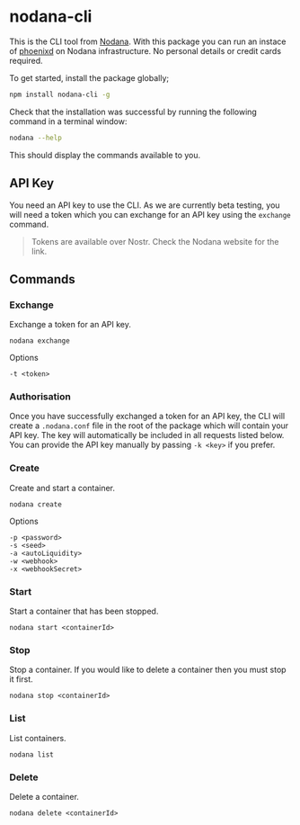 # nodana-cli

This is the CLI tool from [Nodana](https://nodana.io). With this package you can run an instace of [phoenixd](https://phoenix.acinq.co/server) on Nodana infrastructure. No personal details or credit cards required.

To get started, install the package globally;

```sh
npm install nodana-cli -g
```

Check that the installation was successful by running the following command in a terminal window:

```sh
nodana --help
```

This should display the commands available to you.

## API Key

You need an API key to use the CLI. As we are currently beta testing, you will need a token which you can exchange for an API key using the `exchange` command.

> Tokens are available over Nostr. Check the Nodana website for the link.

## Commands

### Exchange

Exchange a token for an API key.

```
nodana exchange
```

Options

```
-t <token>
```

### Authorisation

Once you have successfully exchanged a token for an API key, the CLI will create a `.nodana.conf` file in the root of the package which will contain your API key. The key will automatically be included in all requests listed below. You can provide the API key manually by passing `-k <key>` if you prefer.

### Create

Create and start a container.

```
nodana create
```

Options

```
-p <password>
-s <seed>
-a <autoLiquidity>
-w <webhook>
-x <webhookSecret>
```

### Start

Start a container that has been stopped.

```
nodana start <containerId>
```

### Stop

Stop a container. If you would like to delete a container then you must stop it first.

```
nodana stop <containerId>
```

### List

List containers.

```
nodana list
```

### Delete

Delete a container.

```
nodana delete <containerId>
```
